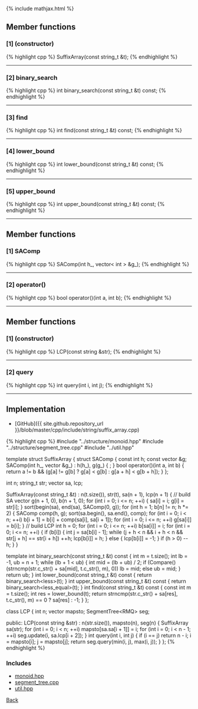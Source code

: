 {% include mathjax.html %}

## Member functions

### [1] (constructor)
{% highlight cpp %}
SuffixArray(const string_t &t);
{% endhighlight %}


---------------------------------------

### [2] binary_search
{% highlight cpp %}
int binary_search(const string_t &t) const;
{% endhighlight %}


---------------------------------------

### [3] find
{% highlight cpp %}
int find(const string_t &t) const;
{% endhighlight %}


---------------------------------------

### [4] lower_bound
{% highlight cpp %}
int lower_bound(const string_t &t) const;
{% endhighlight %}


---------------------------------------

### [5] upper_bound
{% highlight cpp %}
int upper_bound(const string_t &t) const;
{% endhighlight %}


---------------------------------------

## Member functions

### [1] SAComp
{% highlight cpp %}
SAComp(int h_, vector< int > &g_);
{% endhighlight %}


---------------------------------------

### [2] operator()
{% highlight cpp %}
bool operator()(int a, int b);
{% endhighlight %}


---------------------------------------

## Member functions

### [1] (constructor)
{% highlight cpp %}
LCP(const string &str);
{% endhighlight %}


---------------------------------------

### [2] query
{% highlight cpp %}
int query(int i, int j);
{% endhighlight %}


---------------------------------------

## Implementation

- [GitHub]({{ site.github.repository_url }}/blob/master/cpp/include/string/suffix_array.cpp)

{% highlight cpp %}
#include "../structure/monoid.hpp"
#include "../structure/segment_tree.cpp"
#include "../util.hpp"

template <typename string_t> struct SuffixArray {
  struct SAComp {
    const int h;
    const vector<int> &g;
    SAComp(int h_, vector<int> &g_) : h(h_), g(g_) { ; }
    bool operator()(int a, int b) {
      return a != b && (g[a] != g[b] ? g[a] < g[b] : g[a + h] < g[b + h]);
    }
  };

  int n;
  string_t str;
  vector<int> sa, lcp;

  SuffixArray(const string_t &t) : n(t.size()), str(t), sa(n + 1), lcp(n + 1) {
    // build SA
    vector<int> g(n + 1, 0), b(n + 1, 0);
    for (int i = 0; i <= n; ++i) {
      sa[i] = i;
      g[i] = str[i];
    }
    sort(begin(sa), end(sa), SAComp(0, g));
    for (int h = 1; b[n] != n; h *= 2) {
      SAComp comp(h, g);
      sort(sa.begin(), sa.end(), comp);
      for (int i = 0; i < n; ++i)
        b[i + 1] = b[i] + comp(sa[i], sa[i + 1]);
      for (int i = 0; i <= n; ++i)
        g[sa[i]] = b[i];
    }
    // build LCP
    int h = 0;
    for (int i = 0; i <= n; ++i)
      b[sa[i]] = i;
    for (int i = 0; i <= n; ++i) {
      if (b[i]) {
        int j = sa[b[i] - 1];
        while (j + h < n && i + h < n && str[j + h] == str[i + h])
          ++h;
        lcp[b[i]] = h;
      } else {
        lcp[b[i]] = -1;
      }
      if (h > 0)
        --h;
    }
  }

  template <class Compare> int binary_search(const string_t &t) const {
    int m = t.size();
    int lb = -1, ub = n + 1;
    while (lb + 1 < ub) {
      int mid = (lb + ub) / 2;
      if (Compare()(strncmp(str.c_str() + sa[mid], t.c_str(), m), 0))
        lb = mid;
      else
        ub = mid;
    }
    return ub;
  }
  int lower_bound(const string_t &t) const {
    return binary_search<less<int>>(t);
  }
  int upper_bound(const string_t &t) const {
    return binary_search<less_equal<int>>(t);
  }
  int find(const string_t &t) const {
    const int m = t.size();
    int res = lower_bound(t);
    return strncmp(str.c_str() + sa[res], t.c_str(), m) == 0 ? sa[res] : -1;
  }
};

class LCP {
  int n;
  vector<int> mapsto;
  SegmentTree<RMQ<int>> seg;

public:
  LCP(const string &str) : n(str.size()), mapsto(n), seg(n) {
    SuffixArray<string> sa(str);
    for (int i = 0; i < n; ++i)
      mapsto[sa.sa[i + 1]] = i;
    for (int i = 0; i < n - 1; ++i)
      seg.update(i, sa.lcp[i + 2]);
  }
  int query(int i, int j) {
    if (i == j)
      return n - i;
    i = mapsto[i];
    j = mapsto[j];
    return seg.query(min(i, j), max(i, j));
  }
};
{% endhighlight %}

### Includes

- [monoid.hpp](../structure/monoid)
- [segment_tree.cpp](../structure/segment_tree)
- [util.hpp](../util)

[Back](../..)
